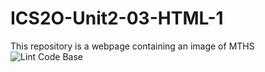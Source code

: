 # ICS2O-Unit2-03-HTML-1
This repository is a webpage containing an image of MTHS
![Lint Code Base](https://github.com/Wasi-H/ICS2O-Unit2-03-HTML-1/workflows/Lint%20Code%20Base/badge.svg)

